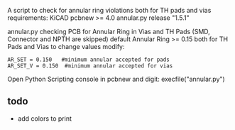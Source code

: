 A script to check for annular ring violations
both for TH pads and vias 
requirements: KiCAD pcbnew >= 4.0
annular.py release "1.5.1"

annular.py checking PCB for Annular Ring in Vias and TH Pads
(SMD, Connector and NPTH are skipped)
default Annular Ring >= 0.15 both for TH Pads and Vias
to change values modify:

    AR_SET = 0.150   #minimum annular accepted for pads
    AR_SET_V = 0.150  #minimum annular accepted for vias


Open Python Scripting console in pcbnew and digit:
execfile("annular.py")

## todo
- add colors to print
